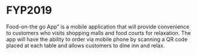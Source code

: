 # FYP2019
Food-on-the go App” is a mobile application that will provide convenience to customers who visits shopping malls and food courts for relaxation. 
The app will have the ability to order via mobile phone by scanning a QR code placed at each table and allows customers to dine inn and relax.
